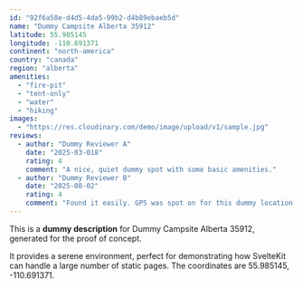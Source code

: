 ```yaml
---
id: "92f6a58e-d4d5-4da5-99b2-d4b89ebaeb5d"
name: "Dummy Campsite Alberta 35912"
latitude: 55.985145
longitude: -110.691371
continent: "north-america"
country: "canada"
region: "alberta"
amenities:
  - "fire-pit"
  - "tent-only"
  - "water"
  - "hiking"
images:
  - "https://res.cloudinary.com/demo/image/upload/v1/sample.jpg"
reviews:
  - author: "Dummy Reviewer A"
    date: "2025-03-018"
    rating: 4
    comment: "A nice, quiet dummy spot with some basic amenities."
  - author: "Dummy Reviewer B"
    date: "2025-08-02"
    rating: 4
    comment: "Found it easily. GPS was spot on for this dummy location."
---
```


This is a **dummy description** for Dummy Campsite Alberta 35912, generated for the proof of concept.

It provides a serene environment, perfect for demonstrating how SvelteKit can handle a large number of static pages. The coordinates are 55.985145, -110.691371.
